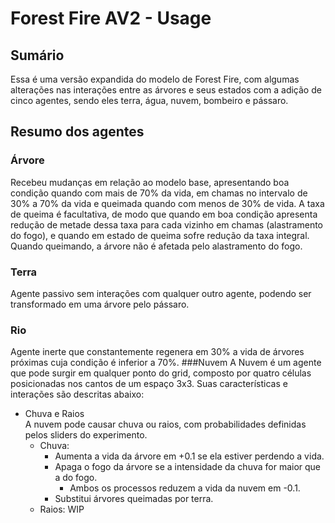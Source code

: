 # Forest Fire AV2 - Usage

## Sumário 
Essa é uma versão expandida do modelo de Forest Fire, com algumas alterações nas interações entre as árvores e seus estados com a adição de cinco agentes, sendo eles terra, água, nuvem, bombeiro e pássaro.
## Resumo dos agentes
### Árvore
Recebeu mudanças em relação ao modelo base, apresentando boa condição quando com mais de 70% da vida, em chamas no intervalo de 30% a 70% da vida e queimada quando com menos de 30% de vida. A taxa de queima é facultativa, de modo que quando em boa condição apresenta redução de metade dessa taxa para cada vizinho em chamas (alastramento do fogo), e quando em estado de queima sofre redução da taxa integral. Quando queimando, a árvore não é afetada pelo alastramento do fogo.
### Terra
Agente passivo sem interações com qualquer outro agente, podendo ser transformado em uma árvore pelo pássaro.
### Rio
Agente inerte que constantemente regenera em 30% a vida de árvores próximas cuja condição é inferior a 70%.
###Nuvem
A Nuvem é um agente que pode surgir em qualquer ponto do grid, composto por quatro células posicionadas nos cantos de um espaço 3x3. Suas características e interações são descritas abaixo:
- Chuva e Raios  
  A nuvem pode causar chuva ou raios, com probabilidades definidas pelos sliders do experimento.
  - Chuva:
    - Aumenta a vida da árvore em +0.1 se ela estiver perdendo a vida.
    - Apaga o fogo da árvore se a intensidade da chuva for maior que a do fogo.  
      - Ambos os processos reduzem a vida da nuvem em -0.1.
    - Substitui árvores queimadas por terra.
  - Raios: WIP


